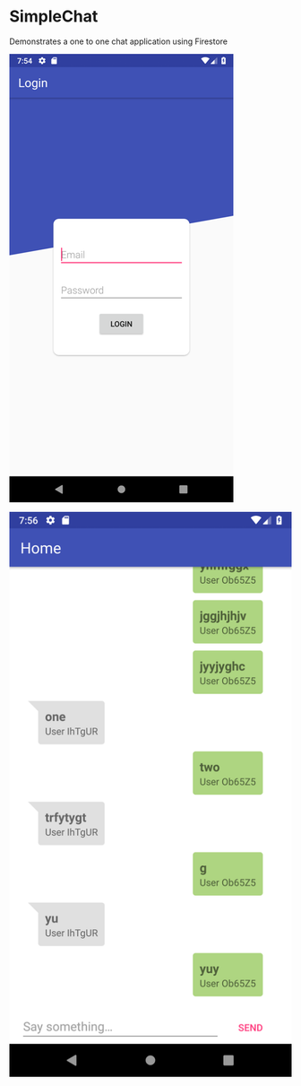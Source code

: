 # SimpleChat
Demonstrates a one to one chat application using Firestore

![ScreenShot](https://raw.githubusercontent.com/AlvinaC/SimpleChat/master/screenshot/screen_login.png)

![ScreenShot](https://raw.githubusercontent.com/AlvinaC/SimpleChat/master/screenshot/screen_chat.png)
